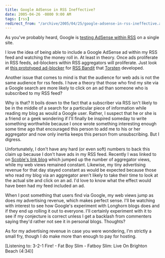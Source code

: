 ```yaml
---
title: Google AdSense in RSS Ineffective?
date: 2005-04-26 -0800 9:00 AM
tags: [rss]
redirect_from: "/archive/2005/04/25/google-adsense-in-rss-ineffective.aspx/"
---
```


As you've probably heard, Google is [testing AdSense within
RSS](http://weblogs.asp.net/rmclaws/archive/2005/04/26/404469.aspx) on a
single site.

I love the idea of being able to include a Google AdSense ad within my
RSS feed and watching the money roll in. At least in theory. Once ads
proliferate in RSS feeds, ad-blockers within RSS aggregators will
proliferate. Just look at [this prototyped
ad-blocker](http://www.rendelmann.info/blog/default.aspx?date=2005-03-04)
for [RSS Bandit](http://www.rssbandit.org/) that
[Torsten](http://www.rendelmann.info/blog/) developed.

Another issue that comes to mind is that the audience for web ads is not
the same audience for rss feeds. I have a theory that those who find my
site via a Google search are more likely to click on an ad than someone
who is subscribed to my RSS feed?

Why is that? It boils down to the fact that a subscriber via RSS isn't
likely to be in the middle of a search for a particular piece of
information while reading my blog as would a Google user. Rather, I
suspect that he or she is a friend or a geek wondering if I'll finally
be inspired someday to write something worthwhile because I once wrote
something interesting enough some time ago that encouraged this person
to add me to his or her aggregator and now only inertia keeps this
person from unsubscribing. But I digress.

Unfortunately, I don't have any hard (or even soft) numbers to back this
claim up because I don't have ads in my RSS feed. Recently I was linked
to on [Scoble's link blog](http://www.scobleizer.com/linkblog/) which
jumped up the number of aggregator views, while my web views remained
constant. Likewise, my tiny advertising revenue for that day stayed
constant as would be expected because those who read my blog via an
aggregator aren't likely to take their time to look at the actual site
and click on an ad. I'd love to know what the effect would have been had
my feed included an ad.

When I post something that users find via Google, my web views jump as
does my advertising revenue, which makes perfect sense. I'll be watching
with interest to see how Google's experiment with Longhorn blogs does
and if they end up rolling it out to everyone. I'll certainly experiment
with it to see if my conjecture is correct unless I get a backlash from
commenters saying they'd rather not see it in personal blogs. Thoughts?

As for my advertising revenue in case you were wondering, I'm strictly a
small fry, though I do make more than enough to pay for hosting.

[Listening to: 3-2-1 Fire! - Fat Boy Slim - Fatboy Slim: Live On
Brighton Beach (4:34)]

